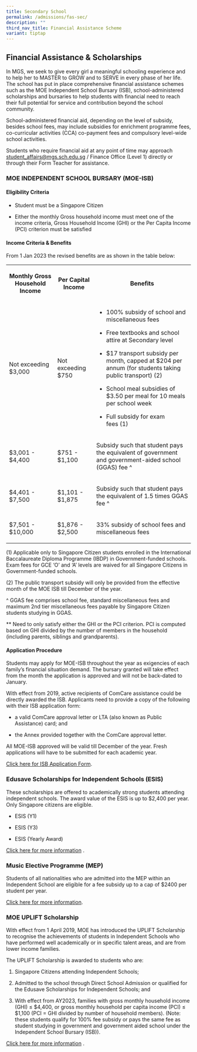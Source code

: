 ```yaml
---
title: Secondary School
permalink: /admissions/fas-sec/
description: ""
third_nav_title: Financial Assistance Scheme
variant: tiptap
---
```

<h2>Financial Assistance &amp; Scholarships</h2>
<p>In MGS, we seek to give every girl a meaningful schooling experience and
to help her to MASTER to GROW and to SERVE in every phase of her life.
The school has put in place comprehensive financial assistance schemes
such as the MOE Independent School Bursary (ISB), school-administered scholarships
and bursaries to help students with financial need to reach their full
potential for service and contribution beyond the school community.</p>
<p>School-administered financial aid, depending on the level of subsidy,
besides school fees, may include subsidies for enrichment programme fees,
co-curricular activities (CCA) co-payment fees and compulsory level-wide
school activities.</p>
<p>Students who require financial aid at any point of time may approach&nbsp;
<a href="mailto:student_affairs@mgs.sch.edu.sg" rel="noopener noreferrer nofollow" target="_blank">student_affairs@mgs.sch.edu.sg</a>&nbsp;/ Finance Office (Level 1) directly
or through their Form Teacher for assistance.</p>
<h3>MOE INDEPENDENT SCHOOL BURSARY (MOE-ISB)</h3>
<h4>Eligibility Criteria</h4>
<ul data-tight="true" class="tight">
<li>
<p>Student must be a Singapore Citizen</p>
</li>
<li>
<p>Either the monthly Gross household income must meet one of the income
criteria, Gross Household Income (GHI) or the Per Capita Income (PCI) criterion
must be satisfied</p>
</li>
</ul>
<h4>Income Criteria &amp; Benefits</h4>
<p>From 1 Jan 2023 the revised benefits are as shown in the table below:</p>
<table style="minWidth: 75px">
<colgroup>
<col>
<col>
<col>
</colgroup>
<tbody>
<tr>
<th rowspan="1" colspan="1">
<p>Monthly Gross Household Income</p>
</th>
<th rowspan="1" colspan="1">
<p>Per Capital Income</p>
</th>
<th rowspan="1" colspan="1">
<p>Benefits</p>
</th>
</tr>
<tr>
<td rowspan="1" colspan="1">
<p>Not exceeding
<br>$3,000</p>
</td>
<td rowspan="1" colspan="1">
<p>Not exceeding
<br>$750</p>
</td>
<td rowspan="1" colspan="1">
<ul data-tight="true" class="tight">
<li>
<p>100% subsidy of school and miscellaneous fees</p>
</li>
<li>
<p>Free textbooks and school attire at Secondary level</p>
</li>
<li>
<p>$17 transport subsidy per month, capped at $204 per annum (for students
taking public transport)&nbsp;(2)</p>
</li>
<li>
<p>School meal subsidies of $3.50 per meal for 10 meals per school week</p>
</li>
<li>
<p>Full subsidy for exam fees&nbsp;(1)</p>
</li>
</ul>
</td>
</tr>
<tr>
<td rowspan="1" colspan="1">
<p>$3,001 - $4,400</p>
</td>
<td rowspan="1" colspan="1">
<p>$751 - $1,100</p>
</td>
<td rowspan="1" colspan="1">
<p>Subsidy such that student pays the equivalent of government and government-aided
school (GGAS) fee ^</p>
</td>
</tr>
<tr>
<td rowspan="1" colspan="1">
<p>$4,401 - $7,500</p>
</td>
<td rowspan="1" colspan="1">
<p>$1,101 - $1,875</p>
</td>
<td rowspan="1" colspan="1">
<p>Subsidy such that student pays the equivalent of 1.5 times GGAS fee ^</p>
</td>
</tr>
<tr>
<td rowspan="1" colspan="1">
<p>$7,501 - $10,000</p>
</td>
<td rowspan="1" colspan="1">
<p>$1,876 - $2,500</p>
</td>
<td rowspan="1" colspan="1">
<p>33% subsidy of school fees and miscellaneous fees</p>
</td>
</tr>
</tbody>
</table>
<p>(1) Applicable only to Singapore Citizen students enrolled in the International
Baccalaureate Diploma Programme (IBDP) in Government-funded schools. Exam
fees for GCE ‘O’ and ‘A’ levels are waived for all Singapore Citizens in
Government-funded schools.</p>
<p>(2) The public transport subsidy will only be provided from the effective
month of the MOE ISB till December of the year.</p>
<p>^ GGAS fee comprises school fee, standard miscellaneous fees and maximum
2nd tier miscellaneous fees payable by Singapore Citizen students studying
in GGAS.</p>
<p>** Need to only satisfy either the GHI or the PCI criterion. PCI is computed
based on GHI divided by the number of members in the household (including
parents, siblings and grandparents).</p>
<h4>Application Procedure</h4>
<p>Students may apply for MOE-ISB throughout the year as exigencies of each
family’s financial situation demand. The bursary granted will take effect
from the month the application is approved and will not be back-dated to
January.</p>
<p>With effect from 2019, active recipients of ComCare assistance could be
directly awarded the ISB. Applicants need to provide a copy of the following
with their ISB application form:</p>
<ul data-tight="true" class="tight">
<li>
<p>a valid ComCare approval letter or LTA (also known as Public Assistance)
card; and</p>
</li>
<li>
<p>the Annex provided together with the ComCare approval letter.</p>
</li>
</ul>
<p>All MOE-ISB approved will be valid till December of the year. Fresh applications
will have to be submitted for each academic year.</p>
<p><a href="https://drive.google.com/file/d/1XDkMb4-lZvBGdK1ijSLMTXnb5edp2dE4/view?usp=drive_link" rel="noopener noreferrer nofollow" target="_blank">Click here for ISB Application Form</a>.</p>
<h3>Edusave Scholarships for Independent Schools (ESIS)</h3>
<p>These scholarships are offered to academically strong students attending
independent schools. The award value of the ESIS is up to $2,400 per year.
Only Singapore citizens are eligible.</p>
<ul data-tight="true" class="tight">
<li>
<p>ESIS (Y1)</p>
</li>
<li>
<p>ESIS (Y3)</p>
</li>
<li>
<p>ESIS (Yearly Award)</p>
</li>
</ul>
<p><a href="https://www.moe.gov.sg/financial-matters/awards-scholarships/edusave-scholarships-independent" rel="noopener noreferrer nofollow" target="_blank">Click here for more information</a>&nbsp;.</p>
<h3>Music Elective Programme (MEP)</h3>
<p>Students of all nationalities who are admitted into the MEP within an
Independent School are eligible for a fee subsidy up to a cap of $2400
per student per year.</p>
<p><a href="https://www.moe.gov.sg/education-in-sg/our-programmes/mep-sec/where-to-take-it#:~:text=MEP%20students%20do%20not%20need,of%20%242%2C400%20per%20student%20yearly." rel="noopener noreferrer nofollow" target="_blank">Click&nbsp;here&nbsp;for more information</a>.</p>
<h3>MOE UPLIFT Scholarship</h3>
<p>With effect from 1 April 2019, MOE has introduced the UPLIFT Scholarship
to recognise the achievements of students in Independent Schools who have
performed well academically or in specific talent areas, and are from lower
income families.</p>
<p>The UPLIFT Scholarship is awarded to students who are:</p>
<ol data-tight="true" class="tight">
<li>
<p>Singapore Citizens attending Independent Schools;</p>
</li>
<li>
<p>Admitted to the school through Direct School Admission or qualified for
the Edusave Scholarships for Independent Schools; and</p>
</li>
<li>
<p>With effect from AY2023, families with gross monthly household income
(GHI) ≤ $4,400, or gross monthly household per capita income (PCI) ≤ $1,100
(PCI = GHI divided by number of household members). (Note: these students
qualify for 100% fee subsidy or pays the same fee as student studying in
government and government aided school under the Independent School Bursary
(ISB)).</p>
</li>
</ol>
<p></p>
<p><a href="https://www.moe.gov.sg/financial-matters/awards-scholarships/uplift-scholarships" rel="noopener noreferrer nofollow" target="_blank">Click here for more information</a>&nbsp;.</p>